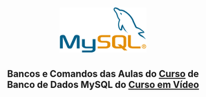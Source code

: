 <h1 align="center">
	<img src="imgs/logo.png" alt="MySQL logo">
</h1>

<h2 align="center">
	Bancos e Comandos das Aulas do <a href="https://www.youtube.com/playlist?list=PLHz_AreHm4dkBs-795Dsgvau_ekxg8g1r">Curso</a> de Banco de Dados MySQL do <a href="https://cursoemvideo.com">Curso em Vídeo</a>
</h2>
